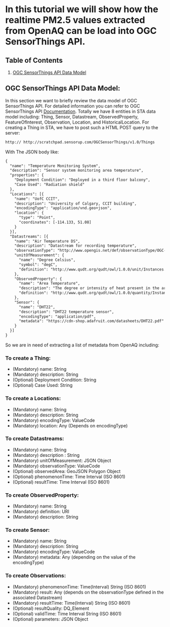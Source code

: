 # In this tutorial we will show how the realtime PM2.5 values extracted from OpenAQ can be load into OGC SensorThings API. 
## Table of Contents
1. [OGC SensorThings API Data Model](#ogc-sensorthings-api-data-model)

## OGC SensorThings API Data Model:
In this section we want to briefly review the data model of OGC SensorThings API. For detailed information you can refer to OGC SensorThings API [Documentation](https://developers.sensorup.com/docs/#introduction). Totally we have 8 entities in STA data model including: Thing, Sensor, Datastream, ObservedProperty, FeatureOfInterest, Observation, Location, and HistoricalLocation. For creating a Thing in STA, we have to post such a HTML POST query to the server: 
```HTML
http:// http://scratchpad.sensorup.com/OGCSensorThings/v1.0/Things 
```
With The JSON body like: 
```HTML
{
  "name": "Temperature Monitoring System",
  "description": "Sensor system monitoring area temperature",
  "properties": {
    "Deployment Condition": "Deployed in a third floor balcony",
    "Case Used": "Radiation shield"
  },
  "Locations": [{
    "name": "UofC CCIT",
    "description": "University of Calgary, CCIT building",
    "encodingType": "application/vnd.geo+json",
    "location": {
      "type": "Point",
      "coordinates": [-114.133, 51.08]
    }
  }],
  "Datastreams": [{
    "name": "Air Temperature DS",
    "description": "Datastream for recording temperature",
    "observationType": "http://www.opengis.net/def/observationType/OGC-OM/2.0/OM_Measurement",
    "unitOfMeasurement": {
      "name": "Degree Celsius",
      "symbol": "degC",
      "definition": "http://www.qudt.org/qudt/owl/1.0.0/unit/Instances.html#DegreeCelsius"
    },
    "ObservedProperty": {
      "name": "Area Temperature",
      "description": "The degree or intensity of heat present in the area",
      "definition": "http://www.qudt.org/qudt/owl/1.0.0/quantity/Instances.html#AreaTemperature"
    },
    "Sensor": {
      "name": "DHT22",
      "description": "DHT22 temperature sensor",
      "encodingType": "application/pdf",
      "metadata": "https://cdn-shop.adafruit.com/datasheets/DHT22.pdf"
    }
  }]
}
```
So we are in need of extracting a list of metadata from OpenAQ including: 
### To create a Thing:
* (Mandatory) name: String
* (Mandatory) description: String 
* (Optional) Deployment Condition: String 
* (Optional) Case Used: String </br>
### To create a Locations:
* (Mandatory) name: String
* (Mandatory) description: String 
* (Mandatory) encodingType: ValueCode
* (Mandatory) location: Any (Depends on encodingType)</br>
### To create Datastreams: 
* (Mandatory) name:	String
* (Mandatory) description	:	String
* (Mandatory) unitOfMeasurement:	JSON Object
* (Mandatory) observationType:	ValueCode
* (Optional) observedArea: GeoJSON Polygon Object
* (Optional) phenomenonTime: Time Interval (ISO 8601)
* (Optional) resultTime: Time Interval (ISO 8601)</br>
### To create ObservedProperty: 
* (Mandatory) name: String
* (Mandatory) definition:	URI
* (Mandatory) description: String </br> 
### To create Sensor: 
* (Mandatory) name:	String
* (Mandatory) description:	String
* (Mandatory) encodingType:	ValueCode
* (Mandatory) metadata: Any (depending on the value of the encodingType)</br>
### To create Observations: 
* (Mandatory) phenomenonTime:	Time(Interval) String (ISO 8601)
* (Mandatory) result: Any (depends on the observationType defined in the associated Datastream)
* (Mandatory) resultTime:	Time(Interval) String (ISO 8601)
* (Optional) resultQuality: DQ_Element
* (Optional) validTime:	Time Interval String (ISO 8601)
* (Optional) parameters: JSON Object


